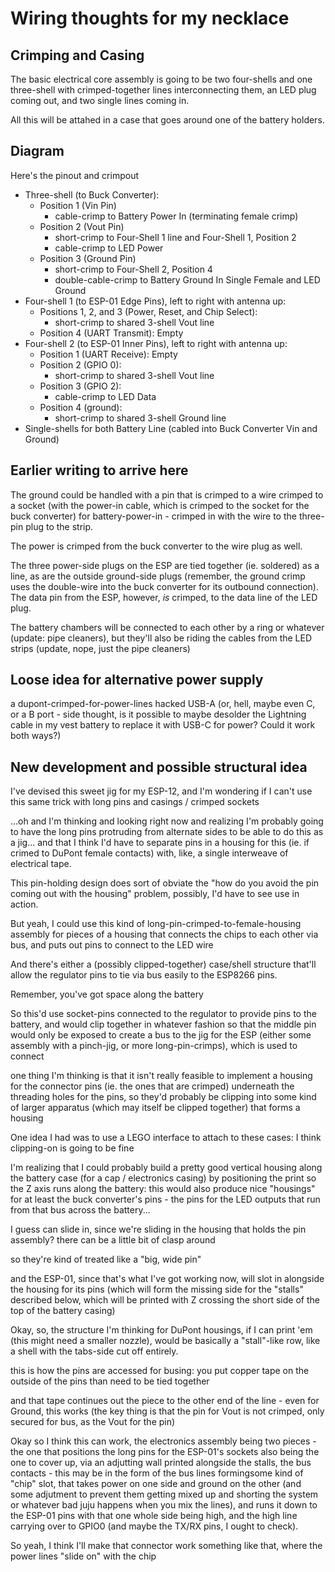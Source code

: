 # Wiring thoughts for my necklace

## Crimping and Casing

The basic electrical core assembly is going to be two four-shells and one three-shell with crimped-together lines interconnecting them, an LED plug coming out, and two single lines coming in.

All this will be attahed in a case that goes around one of the battery holders.

## Diagram

Here's the pinout and crimpout

- Three-shell (to Buck Converter):
  - Position 1 (Vin Pin)
    - cable-crimp to Battery Power In (terminating female crimp)
  - Position 2 (Vout Pin)
    - short-crimp to Four-Shell 1 line and Four-Shell 1, Position 2
    - cable-crimp to LED Power
  - Position 3 (Ground Pin)
    - short-crimp to Four-Shell 2, Position 4
    - double-cable-crimp to Battery Ground In Single Female and LED Ground
- Four-shell 1 (to ESP-01 Edge Pins), left to right with antenna up:
  - Positions 1, 2, and 3 (Power, Reset, and Chip Select):
    - short-crimp to shared 3-shell Vout line
  - Position 4 (UART Transmit): Empty
- Four-shell 2 (to ESP-01 Inner Pins), left to right with antenna up:
  - Position 1 (UART Receive): Empty
  - Position 2 (GPIO 0):
    - short-crimp to shared 3-shell Vout line
  - Position 3 (GPIO 2):
    - cable-crimp to LED Data
  - Position 4 (ground):
    - short-crimp to shared 3-shell Ground line
- Single-shells for both Battery Line (cabled into Buck Converter Vin and Ground)

## Earlier writing to arrive here

The ground could be handled with a pin that is crimped to a wire crimped to a socket (with the power-in cable, which is crimped to the socket for the buck converter) for battery-power-in - crimped in with the wire to the three-pin plug to the strip.

The power is crimped from the buck converter to the wire plug as well.

The three power-side plugs on the ESP are tied together (ie. soldered) as a line, as are the outside ground-side plugs (remember, the ground crimp uses the double-wire into the buck converter for its outbound connection). The data pin from the ESP, however, *is* crimped, to the data line of the LED plug.

The battery chambers will be connected to each other by a ring or whatever (update: pipe cleaners), but they'll also be riding the cables from the LED strips (update, nope, just the pipe cleaners)

## Loose idea for alternative power supply

a dupont-crimped-for-power-lines hacked USB-A (or, hell, maybe even C, or a B port - side thought, is it possible to maybe desolder the Lightning cable in my vest battery to replace it with USB-C for power? Could it work both ways?)

## New development and possible structural idea

I've devised this sweet jig for my ESP-12, and I'm wondering if I can't use this same trick with long pins and casings / crimped sockets

...oh and I'm thinking and looking right now and realizing I'm probably going to have the long pins protruding from alternate sides to be able to do this as a jig...
and that I think I'd have to separate pins in a housing for this (ie. if crimed to DuPont female contacts) with, like, a single interweave of electrical tape.

This pin-holding design does sort of obviate the "how do you avoid the pin coming out with the housing" problem, possibly, I'd have to see use in action.

But yeah, I could use this kind of long-pin-crimped-to-female-housing assembly for pieces of a housing that connects the chips to each other via bus, and puts out pins to connect to the LED wire

And there's either a (possibly clipped-together) case/shell structure that'll allow the regulator pins to tie via bus easily to the ESP8266 pins.

Remember, you've got space along the battery

So this'd use socket-pins connected to the regulator to provide pins to the battery, and would clip together in whatever fashion so that the middle pin would only be exposed to create a bus to the jig for the ESP (either some assembly with a pinch-jig, or more long-pin-crimps), which is used to connect

one thing I'm thinking is that it isn't really feasible to implement a housing for the connector pins (ie. the ones that are crimped) underneath the threading holes for the pins, so they'd probably be clipping into some kind of larger apparatus (which may itself be clipped together) that forms a housing

One idea I had was to use a LEGO interface to attach to these cases: I think clipping-on is going to be fine

I'm realizing that I could probably build a pretty good vertical housing along the battery case (for a cap / electronics casing) by positioning the print so the Z axis runs along the battery: this would also produce nice "housings" for at least the buck converter's pins - the pins for the LED outputs that run from that bus across the battery...

I guess can slide in, since we're sliding in the housing that holds the pin assembly? there can be a little bit of clasp around

so they're kind of treated like a "big, wide pin"

and the ESP-01, since that's what I've got working now, will slot in alongside the housing for its pins (which will form the missing side for the "stalls" described below, which will be printed with Z crossing the short side of the top of the battery casing)

Okay, so, the structure I'm thinking for DuPont housings, if I can print 'em (this might need a smaller nozzle), would be basically a "stall"-like row, like a shell with the tabs-side cut off entirely.

this is how the pins are accessed for busing: you put copper tape on the outside of the pins than need to be tied together

and that tape continues out the piece to the other end of the line - even for Ground, this works (the key thing is that the pin for Vout is not crimped, only secured for bus, as the Vout for the pin)

Okay so I think this can work, the electronics assembly being two pieces - the one that positions the long pins for the ESP-01's sockets also being the one to cover up, via an adjutting wall printed alongside the stalls, the bus contacts - this may be in the form of the bus lines formingsome kind of "chip" slot, that takes power on one side and ground on the other (and some adjutment to prevent them getting mixed up and shorting the system or whatever bad juju happens when you mix the lines), and runs it down to the ESP-01 pins with that one whole side being high, and the high line carrying over to GPIO0 (and maybe the TX/RX pins, I ought to check).

So yeah, I think I'll make that connector work something like that, where the power lines "slide on" with the chip
